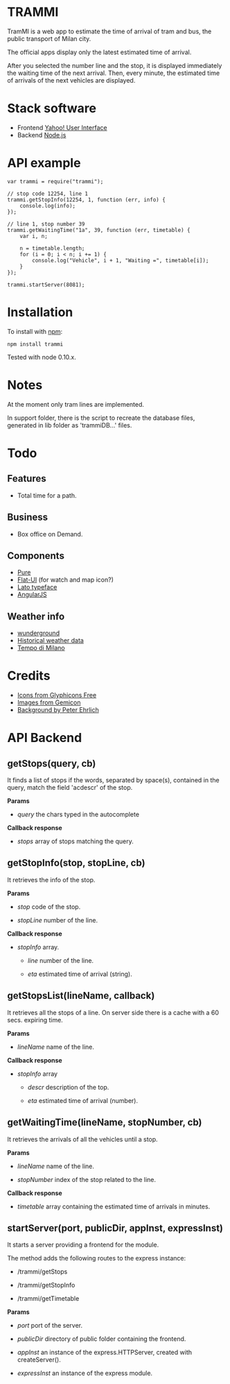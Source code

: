 TRAMMI
======

TramMI is a web app to estimate the time of arrival of tram and bus, the public
transport of Milan city.

The official apps display only the latest estimated time of arrival.

After you selected the number line and the stop, it is displayed immediately the
waiting time of the next arrival. Then, every minute, the estimated time of
arrivals of the next vehicles are displayed.

Stack software
==============

- Frontend [Yahoo! User Interface](http://yuilibrary.com/)
- Backend [Node.js](http://nodejs.org/)

API example
===========

    var trammi = require("trammi");

    // stop code 12254, line 1
    trammi.getStopInfo(12254, 1, function (err, info) {
        console.log(info);
    });

    // line 1, stop number 39
    trammi.getWaitingTime("1a", 39, function (err, timetable) {
        var i, n;

        n = timetable.length;
        for (i = 0; i < n; i += 1) {
            console.log("Vehicle", i + 1, "Waiting =", timetable[i]);
        }
    });

    trammi.startServer(8081);

Installation
============

To install with [npm](http://github.com/isaacs/npm):

    npm install trammi

Tested with node 0.10.x.

Notes
=====

At the moment only tram lines are implemented.

In support folder, there is the script to recreate the database files, generated
in lib folder as 'trammiDB...' files.

Todo
====

Features
--------

- Total time for a path.

Business
--------

- Box office on Demand.

Components
----------

- [Pure](http://purecss.io/)
- [Flat-UI](https://github.com/designmodo/Flat-UI) (for watch and map icon?)
- [Lato typeface](http://www.google.com/webfonts/specimen/Lato)
- [AngularJS](http://angularjs.org/)

Weather info
------------

- [wunderground](http://www.wunderground.com/weather/api/d/documentation.html)
- [Historical weather data](http://allthingsr.blogspot.it/2012/04/getting-historical-weather-data-in-r.html)
- [Tempo di Milano](http://www.tempodimilano.it/)

Credits
=======

- [Icons from Glyphicons Free](http://glyphicons.com/)
- [Images from Gemicon](http://gemicon.net/)
- [Background by Peter Ehrlich](http://www.nycsubway.org/wiki/Milan,_Italy_Trams)


API Backend
===========

getStops(query, cb)
--------

It finds a list of stops if the words, separated by space(s), contained in the
query, match the field 'acdescr' of the stop.

**Params**

- *query* the chars typed in the autocomplete

**Callback response**

- *stops* array of stops matching the query.


getStopInfo(stop, stopLine, cb)
-----------

It retrieves the info of the stop.

**Params**

- *stop* code of the stop.

- *stopLine*  number of the line.

**Callback response**

- *stopInfo* array.

    - *line* number of the line.

    - *eta* estimated time of arrival (string).

getStopsList(lineName, callback)
------------

It retrieves all the stops of a line. On server side there is a cache with a
60 secs. expiring time.

**Params**

- *lineName* name of the line.

**Callback response**

- *stopInfo* array

    - *descr* description of the top.

    - *eta* estimated time of arrival (number).

getWaitingTime(lineName, stopNumber, cb)
--------------

It retrieves the arrivals of all the vehicles until a stop.

**Params**

- *lineName* name of the line.

- *stopNumber* index of the stop related to the line.

**Callback response**

- *timetable* array containing the estimated time of arrivals in minutes.


startServer(port, publicDir, appInst, expressInst)
-----------

It starts a server providing a frontend for the module.

The method adds the following routes to the express instance:

- /trammi/getStops

- /trammi/getStopInfo

- /trammi/getTimetable

**Params**

- *port* port of the server.

- *publicDir* directory of public folder containing the frontend.

- *appInst* an instance of the express.HTTPServer, created with createServer().

- *expressInst* an instance of the express module.


